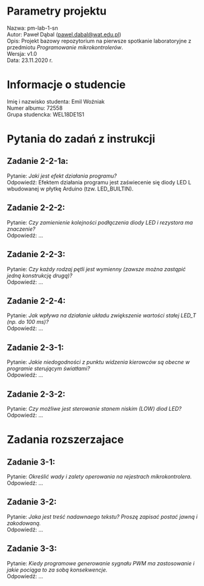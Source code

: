 # Parametry projektu
Nazwa:  pm-lab-1-sn  
Autor:  Paweł Dąbal (pawel.dabal@wat.edu.pl)  
Opis:   Projekt bazowy repozytorium na pierwsze spotkanie laboratoryjne z przedmiotu *Programowanie mikrokontrolerów*.  
Wersja: v1.0  
Data:   23.11.2020 r.  

# Informacje o studencie
Imię i nazwisko studenta:   Emil Woźniak  
Numer albumu:               72558  
Grupa studencka:            WEL18DE1S1

# Pytania do zadań z instrukcji
## Zadanie 2-2-1a:
Pytanie:    *Jaki jest efekt działania programu?*  
Odpowiedź:  Efektem działania programu jest zaświecenie się diody LED L wbudowanej w płytkę Arduino  (tzw. LED_BUILTIN).

## Zadanie 2-2-2:
Pytanie:    *Czy zamienienie kolejności podłączenia diody LED i rezystora ma znaczenie?*  
Odpowiedź:  ...

## Zadanie 2-2-3:
Pytanie:    *Czy każdy rodzaj pętli jest wymienny (zawsze można zastąpić jedną konstrukcję drugą)?*  
Odpowiedź:  ...

## Zadanie 2-2-4:
Pytanie:    *Jak wpływa na działanie układu zwiększenie wartości stałej LED_T (np. do 100 ms)?*  
Odpowiedź:  ...

## Zadanie 2-3-1:
Pytanie:    *Jakie niedogodności z punktu widzenia kierowców są obecne w programie sterującym światłami?*  
Odpowiedź:  ...

## Zadanie 2-3-2:
Pytanie:    *Czy możliwe jest sterowanie stanem niskim (LOW) diod LED?*  
Odpowiedź:  ...

# Zadania rozszerzajace
## Zadanie 3-1:
Pytanie:    *Określić wady i zalety operowania na rejestrach mikrokontrolera.*  
Odpowiedź:  ...

## Zadanie 3-2:
Pytanie:    *Jaka jest treść nadawnaego tekstu? Proszę zapisać postać jawną i zakodowaną.*  
Odpowiedź:  ...

## Zadanie 3-3:
Pytanie:    *Kiedy programowe generowanie sygnału PWM ma zastosowanie i jakie pociąga to za sobą konsekwencje.*  
Odpowiedź:  ...
